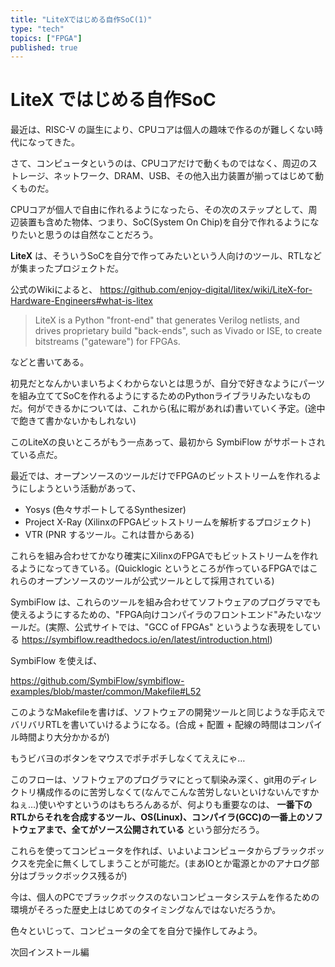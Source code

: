 ```yaml
---
title: "LiteXではじめる自作SoC(1)"
type: "tech"
topics: ["FPGA"]
published: true
---
```

# LiteX ではじめる自作SoC
最近は、RISC-V の誕生により、CPUコアは個人の趣味で作るのが難しくない時代になってきた。





さて、コンピュータというのは、CPUコアだけで動くものではなく、周辺のストレージ、ネットワーク、DRAM、USB、その他入出力装置が揃ってはじめて動くものだ。

CPUコアが個人で自由に作れるようになったら、その次のステップとして、周辺装置も含めた物体、つまり、SoC(System On Chip)を自分で作れるようになりたいと思うのは自然なことだろう。


__LiteX__ は、そういうSoCを自分で作ってみたいという人向けのツール、RTLなどが集まったプロジェクトだ。

公式のWikiによると、
https://github.com/enjoy-digital/litex/wiki/LiteX-for-Hardware-Engineers#what-is-litex

> LiteX is a Python "front-end" that generates Verilog netlists, and drives proprietary build "back-ends", such as Vivado or ISE, to create bitstreams ("gateware") for FPGAs.

などと書いてある。

初見だとなんかいまいちよくわからないとは思うが、自分で好きなようにパーツを組み立ててSoCを作れるようにするためのPythonライブラリみたいなものだ。何ができるかについては、これから(私に暇があれば)書いていく予定。(途中で飽きて書かないかもしれない)


このLiteXの良いところがもう一点あって、最初から SymbiFlow がサポートされている点だ。


最近では、オープンソースのツールだけでFPGAのビットストリームを作れるようにしようという活動があって、

- Yosys (色々サポートしてるSynthesizer)
- Project X-Ray (XilinxのFPGAビットストリームを解析するプロジェクト)
- VTR (PNR するツール。これは昔からある)

これらを組み合わせてかなり確実にXilinxのFPGAでもビットストリームを作れるようになってきている。(Quicklogic というところが作っているFPGAではこれらのオープンソースのツールが公式ツールとして採用されている)


SymbiFlow は、これらのツールを組み合わせてソフトウェアのプログラマでも使えるようにするための、"FPGA向けコンパイラのフロントエンド"みたいなツールだ。(実際、公式サイトでは、"GCC of FPGAs" というような表現をしている https://symbiflow.readthedocs.io/en/latest/introduction.html)


SymbiFlow を使えば、

https://github.com/SymbiFlow/symbiflow-examples/blob/master/common/Makefile#L52

このようなMakefileを書けば、ソフトウェアの開発ツールと同じような手応えでバリバリRTLを書いていけるようになる。(合成 + 配置 + 配線の時間はコンパイル時間より大分かかるが)

もうビバヨのボタンをマウスでポチポチしなくてええにゃ…


このフローは、ソフトウェアのプログラマにとって馴染み深く、git用のディレクトリ構成作るのに苦労しなくて(なんでこんな苦労しないといけないんですかねぇ…)使いやすというのはもちろんあるが、何よりも重要なのは、 __一番下のRTLからそれを合成するツール、OS(Linux)、コンパイラ(GCC)の一番上のソフトウェアまで、全てがソース公開されている__ という部分だろう。

これらを使ってコンピュータを作れば、いよいよコンピュータからブラックボックスを完全に無くしてしまうことが可能だ。(まあIOとか電源とかのアナログ部分はブラックボックス残るが)


今は、個人のPCでブラックボックスのないコンピュータシステムを作るための環境がそろった歴史上はじめてのタイミングなんではないだろうか。

色々といじって、コンピュータの全てを自分で操作してみよう。


次回インストール編



